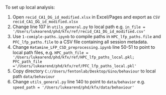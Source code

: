 To set up local analysis:
1. Open `recid_CA1_DG_id_modified.xlsx` in Excel/Pages and export as `CSV recid_CA1_DG_id_modified.xlsx`
2. Change line 107 in `utils_general.py` to local path e.g. `in_file = '/Users/lukearend/phd/kfx/ref/recid_CA1_DG_id_modified.csv'`
3. Use `1-comiple-paths.ipynb` to compile paths in `HPC_lfp_paths.file` and `PFC_lfp_paths.file` to a CSV file containing all session metadata.
4. Change `Ketamine_LFP_CSD_preprocessing.ipynb` line 50-51 to point to local path files, e.g. `HPC_path_file = '/Users/lukearend/phd/kfx/ref/HPC_lfp_paths_local.pkl; PFC_path_file ='/Users/lukearend/phd/kfx/ref/PFC_lfp_paths_local.pkl'`
5. Copy directory `C://Users/fentonlab/Desktop/Gino/behaviour` to local path `data/behaviour`
6. Change `utils_general.py` line 140 to point to `data/behavior` e.g. `speed_path = '/Users/lukearend/phd/kfx/data/behaviour'`
